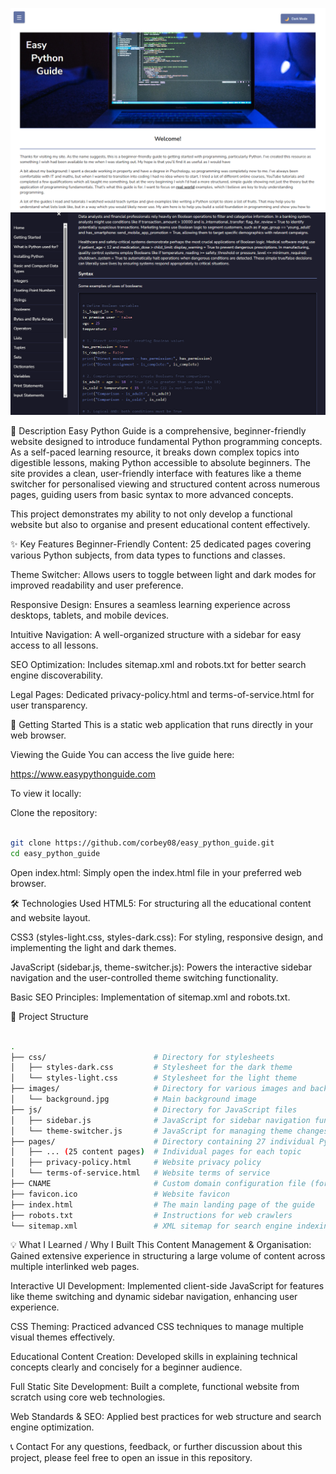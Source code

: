 ![Easy Python Guide Homepage Screenshot](images/homepage.png)
![Easy Python Guide Dark Mode Screenshot](images/dark-mode-page.png)

📝 Description
Easy Python Guide is a comprehensive, beginner-friendly website designed to introduce fundamental Python programming concepts. As a self-paced learning resource, it breaks down complex topics into digestible lessons, making Python accessible to absolute beginners. The site provides a clean, user-friendly interface with features like a theme switcher for personalised viewing and structured content across numerous pages, guiding users from basic syntax to more advanced concepts.

This project demonstrates my ability to not only develop a functional website but also to organise and present educational content effectively.

✨ Key Features
Beginner-Friendly Content: 25 dedicated pages covering various Python subjects, from data types to functions and classes.

Theme Switcher: Allows users to toggle between light and dark modes for improved readability and user preference.

Responsive Design: Ensures a seamless learning experience across desktops, tablets, and mobile devices.

Intuitive Navigation: A well-organized structure with a sidebar for easy access to all lessons.

SEO Optimization: Includes sitemap.xml and robots.txt for better search engine discoverability.

Legal Pages: Dedicated privacy-policy.html and terms-of-service.html for user transparency.

🚀 Getting Started
This is a static web application that runs directly in your web browser.

Viewing the Guide
You can access the live guide here:

https://www.easypythonguide.com

To view it locally:

Clone the repository:

```Bash

git clone https://github.com/corbey08/easy_python_guide.git
cd easy_python_guide
```

Open index.html: Simply open the index.html file in your preferred web browser.

🛠️ Technologies Used
HTML5: For structuring all the educational content and website layout.

CSS3 (styles-light.css, styles-dark.css): For styling, responsive design, and implementing the light and dark themes.

JavaScript (sidebar.js, theme-switcher.js): Powers the interactive sidebar navigation and the user-controlled theme switching functionality.

Basic SEO Principles: Implementation of sitemap.xml and robots.txt.

📁 Project Structure

```Bash

.
├── css/                        # Directory for stylesheets
│   ├── styles-dark.css         # Stylesheet for the dark theme
│   └── styles-light.css        # Stylesheet for the light theme
├── images/                     # Directory for various images and background assets
│   └── background.jpg          # Main background image
├── js/                         # Directory for JavaScript files
│   ├── sidebar.js              # JavaScript for sidebar navigation functionality
│   └── theme-switcher.js       # JavaScript for managing theme changes
├── pages/                      # Directory containing 27 individual Python subject pages
│   ├── ... (25 content pages)  # Individual pages for each topic
│   ├── privacy-policy.html     # Website privacy policy
│   └── terms-of-service.html   # Website terms of service
├── CNAME                       # Custom domain configuration file (for easypythonguide.com)
├── favicon.ico                 # Website favicon
├── index.html                  # The main landing page of the guide
├── robots.txt                  # Instructions for web crawlers
└── sitemap.xml                 # XML sitemap for search engine indexing
```

💡 What I Learned / Why I Built This
Content Management & Organisation: Gained extensive experience in structuring a large volume of content across multiple interlinked web pages.

Interactive UI Development: Implemented client-side JavaScript for features like theme switching and dynamic sidebar navigation, enhancing user experience.

CSS Theming: Practiced advanced CSS techniques to manage multiple visual themes effectively.

Educational Content Creation: Developed skills in explaining technical concepts clearly and concisely for a beginner audience.

Full Static Site Development: Built a complete, functional website from scratch using core web technologies.

Web Standards & SEO: Applied best practices for web structure and search engine optimization.

📞 Contact
For any questions, feedback, or further discussion about this project, please feel free to open an issue in this repository.
